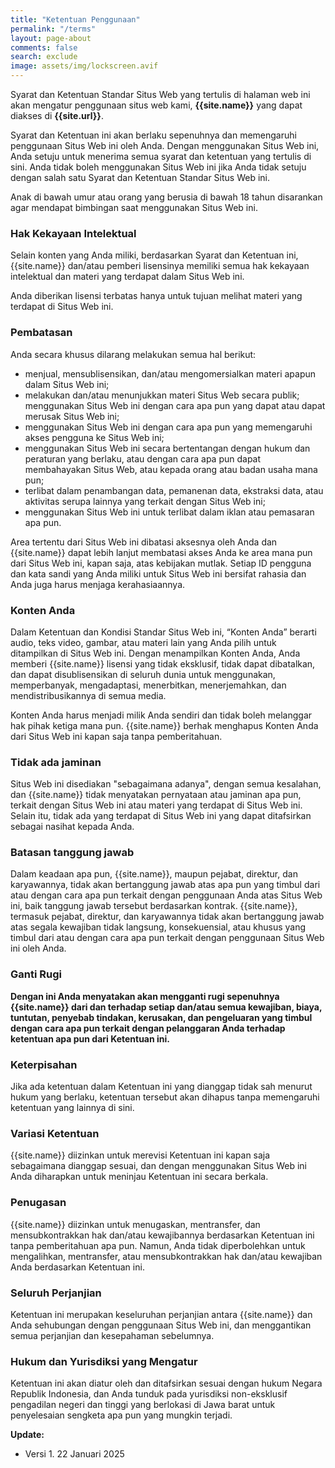 ```yaml
---
title: "Ketentuan Penggunaan"
permalink: "/terms"
layout: page-about
comments: false
search: exclude
image: assets/img/lockscreen.avif
---
```


Syarat dan Ketentuan Standar Situs Web yang tertulis di halaman web ini akan mengatur penggunaan situs web kami, **{{site.name}}** yang dapat diakses di **{{site.url}}**.

Syarat dan Ketentuan ini akan berlaku sepenuhnya dan memengaruhi penggunaan Situs Web ini oleh Anda. Dengan menggunakan Situs Web ini, Anda setuju untuk menerima semua syarat dan ketentuan yang tertulis di sini. Anda tidak boleh menggunakan Situs Web ini jika Anda tidak setuju dengan salah satu Syarat dan Ketentuan Standar Situs Web ini.

Anak di bawah umur atau orang yang berusia di bawah 18 tahun disarankan agar mendapat bimbingan saat menggunakan Situs Web ini.

### Hak Kekayaan Intelektual

Selain konten yang Anda miliki, berdasarkan Syarat dan Ketentuan ini, {{site.name}} dan/atau pemberi lisensinya memiliki semua hak kekayaan intelektual dan materi yang terdapat dalam Situs Web ini.

Anda diberikan lisensi terbatas hanya untuk tujuan melihat materi yang terdapat di Situs Web ini.

### Pembatasan

Anda secara khusus dilarang melakukan semua hal berikut:
- menjual, mensublisensikan, dan/atau mengomersialkan materi apapun dalam Situs Web ini;
- melakukan dan/atau menunjukkan materi Situs Web secara publik; menggunakan Situs Web ini dengan cara apa pun yang dapat atau dapat merusak Situs Web ini;
- menggunakan Situs Web ini dengan cara apa pun yang memengaruhi akses pengguna ke Situs Web ini;
- menggunakan Situs Web ini secara bertentangan dengan hukum dan peraturan yang berlaku, atau dengan cara apa pun dapat membahayakan Situs Web, atau kepada orang atau badan usaha mana pun;
- terlibat dalam penambangan data, pemanenan data, ekstraksi data, atau aktivitas serupa lainnya yang terkait dengan Situs Web ini;
- menggunakan Situs Web ini untuk terlibat dalam iklan atau pemasaran apa pun.

Area tertentu dari Situs Web ini dibatasi aksesnya oleh Anda dan {{site.name}} dapat lebih lanjut membatasi akses Anda ke area mana pun dari Situs Web ini, kapan saja, atas kebijakan mutlak. Setiap ID pengguna dan kata sandi yang Anda miliki untuk Situs Web ini bersifat rahasia dan Anda juga harus menjaga kerahasiaannya.

### Konten Anda

Dalam Ketentuan dan Kondisi Standar Situs Web ini, “Konten Anda” berarti audio, teks video, gambar, atau materi lain yang Anda pilih untuk ditampilkan di Situs Web ini. Dengan menampilkan Konten Anda, Anda memberi {{site.name}} lisensi yang tidak eksklusif, tidak dapat dibatalkan, dan dapat disublisensikan di seluruh dunia untuk menggunakan, memperbanyak, mengadaptasi, menerbitkan, menerjemahkan, dan mendistribusikannya di semua media.

Konten Anda harus menjadi milik Anda sendiri dan tidak boleh melanggar hak pihak ketiga mana pun. {{site.name}} berhak menghapus Konten Anda dari Situs Web ini kapan saja tanpa pemberitahuan.

### Tidak ada jaminan

Situs Web ini disediakan "sebagaimana adanya", dengan semua kesalahan, dan {{site.name}} tidak menyatakan pernyataan atau jaminan apa pun, terkait dengan Situs Web ini atau materi yang terdapat di Situs Web ini. Selain itu, tidak ada yang terdapat di Situs Web ini yang dapat ditafsirkan sebagai nasihat kepada Anda.

### Batasan tanggung jawab

Dalam keadaan apa pun, {{site.name}}, maupun pejabat, direktur, dan karyawannya, tidak akan bertanggung jawab atas apa pun yang timbul dari atau dengan cara apa pun terkait dengan penggunaan Anda atas Situs Web ini, baik tanggung jawab tersebut berdasarkan kontrak. {{site.name}}, termasuk pejabat, direktur, dan karyawannya tidak akan bertanggung jawab atas segala kewajiban tidak langsung, konsekuensial, atau khusus yang timbul dari atau dengan cara apa pun terkait dengan penggunaan Situs Web ini oleh Anda.

### Ganti Rugi

**Dengan ini Anda menyatakan akan mengganti rugi sepenuhnya {{site.name}} dari dan terhadap setiap dan/atau semua kewajiban, biaya, tuntutan, penyebab tindakan, kerusakan, dan pengeluaran yang timbul dengan cara apa pun terkait dengan pelanggaran Anda terhadap ketentuan apa pun dari Ketentuan ini.**

### Keterpisahan

Jika ada ketentuan dalam Ketentuan ini yang dianggap tidak sah menurut hukum yang berlaku, ketentuan tersebut akan dihapus tanpa memengaruhi ketentuan yang lainnya di sini.

### Variasi Ketentuan

{{site.name}} diizinkan untuk merevisi Ketentuan ini kapan saja sebagaimana dianggap sesuai, dan dengan menggunakan Situs Web ini Anda diharapkan untuk meninjau Ketentuan ini secara berkala.

### Penugasan

{{site.name}} diizinkan untuk menugaskan, mentransfer, dan mensubkontrakkan hak dan/atau kewajibannya berdasarkan Ketentuan ini tanpa pemberitahuan apa pun. Namun, Anda tidak diperbolehkan untuk mengalihkan, mentransfer, atau mensubkontrakkan hak dan/atau kewajiban Anda berdasarkan Ketentuan ini.

### Seluruh Perjanjian

Ketentuan ini merupakan keseluruhan perjanjian antara {{site.name}} dan Anda sehubungan dengan penggunaan Situs Web ini, dan menggantikan semua perjanjian dan kesepahaman sebelumnya.

### Hukum dan Yurisdiksi yang Mengatur

Ketentuan ini akan diatur oleh dan ditafsirkan sesuai dengan hukum Negara Republik Indonesia, dan Anda tunduk pada yurisdiksi non-eksklusif pengadilan negeri dan tinggi yang berlokasi di Jawa barat untuk penyelesaian sengketa apa pun yang mungkin terjadi.

**Update:**
- Versi 1. 22 Januari 2025
